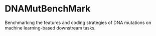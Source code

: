 # DNAMutBenchMark
Benchmarking the features and coding strategies of DNA mutations on machine learning-based downstream tasks.
